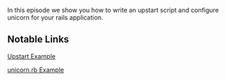 In this episode we show you how to write an upstart script and configure unicorn for your rails application.

## Notable Links

[Upstart Example](https://gist.github.com/zacksiri/7637411)

[unicorn.rb Example](https://gist.github.com/zacksiri/7637432)